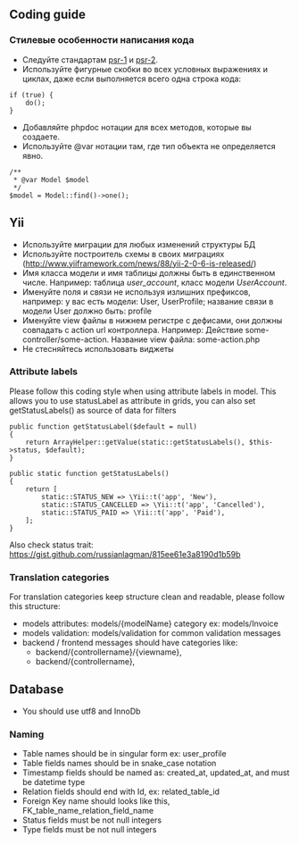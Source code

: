 ## Coding guide
### Стилевые особенности написания кода
* Следуйте стандартам [psr-1](http://www.php-fig.org/psr/psr-1/) и [psr-2](http://www.php-fig.org/psr/psr-2/).
* Используйте фигурные скобки во всех условных выражениях и циклах, даже если выполняется всего одна строка кода:

```
if (true) {
    do();
}
```
* Добавляйте phpdoc нотации для всех методов, которые вы создаете.
* Используйте @var нотации там, где тип объекта не определяется явно.
```
/**
 * @var Model $model
 */
$model = Model::find()->one();
```
## Yii
* Используйте миграции для любых изменений структуры БД
* Используйте построитель схемы в своих миграциях (http://www.yiiframework.com/news/88/yii-2-0-6-is-released/)
* Имя класса модели и имя таблицы должны быть в единственном числе. Например: таблица *user_account*, класс модели *UserAccount*.
* Именуйте поля и связи не используя излишних префиксов, например:
у вас есть модели: User, UserProfile; название связи в модели User должно быть: profile
* Именуйте view файлы в нижнем регистре с дефисами, они должны совпадать с action url контроллера. Например:
Действие some-controller/some-action. Название view файла: some-action.php
* Не стесняйтесь использовать виджеты

### Attribute labels
Please follow this coding style when using attribute labels in model. This allows you to use statusLabel as attribute in grids, you can also set getStatusLabels() as source of data for filters

    public function getStatusLabel($default = null)
    {
        return ArrayHelper::getValue(static::getStatusLabels(), $this->status, $default);
    }

    public static function getStatusLabels()
    {
        return [
            static::STATUS_NEW => \Yii::t('app', 'New'),
            static::STATUS_CANCELLED => \Yii::t('app', 'Cancelled'),
            static::STATUS_PAID => \Yii::t('app', 'Paid'),
        ];
    }
    
Also check status trait: https://gist.github.com/russianlagman/815ee61e3a8190d1b59b

### Translation categories
For translation categories keep structure clean and readable, please follow this structure:
* models attributes: models/{modelName} category ex: models/Invoice
* models validation: models/validation for common validation messages
* backend / frontend messages should have categories like:
  * backend/{controllername}/{viewname},
  * backend/{controllername},

## Database
* You should use utf8 and InnoDb

### Naming
* Table names should be in singular form ex: user_profile
* Table fields names should be in snake_case notation
* Timestamp fields should be named as: created_at, updated_at, and must be datetime type
* Relation fields should end with Id, ex: related_table_id
* Foreign Key name should looks like this, FK_table_name_relation_field_name
* Status fields must be not null integers
* Type fields must be not null integers 
